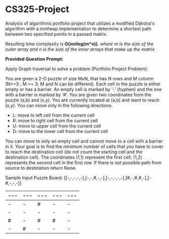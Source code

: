 # CS325-Project
Analysis of algorithms portfolio project that utilizes a modified Dijkstra's algorithm with a minheap implementation to determine a shortest path between two specified points in a passed matrix.

Resulting time complexity is **O(m*n*log(m*n))**.
_where m is the size of the outer array and n is the size of the inner arrays that make up the matrix_


**Provided Question Prompt:**

Apply Graph traversal to solve a problem (Portfolio Project Problem):

You are given a 2-D puzzle of size MxN, that has N rows and M column (N>=3 ; M >= 3; M and N can be different). Each cell in the puzzle is either empty or has a barrier. An empty cell is marked by ‘-’ (hyphen) and the one with a barrier is marked by ‘#’. You are given two coordinates from the puzzle (a,b) and (x,y). You are currently located at (a,b) and want to reach (x,y). You can move only in the following directions.
- L: move to left cell from the current cell
- R: move to right cell from the current cell
- U: move to upper cell from the current cell
- D: move to the lower cell from the current cell

You can move to only an empty cell and cannot move to a cell with a barrier in it. Your goal is to find the minimum number of cells that you have to cover to reach the destination cell (do not count the starting cell and the destination cell). The coordinates (1,1) represent the first cell; (1,2) represents the second cell in the first row. If there is not possible path from source to destination return None.

Sample Input Puzzle Board: [[-,-,-,-,-],[-,-,#,-,-],[-,-,-,-,-],[#,-,#,#,-],[-#,-,-,-]]

| --- | --- | --- | --- | --- |
| - | - | - | - | - |
| - | - | # | - | - |
| - | - | - | - | - |
| # | - | # | # | - |
| - | # | - | - | - |
